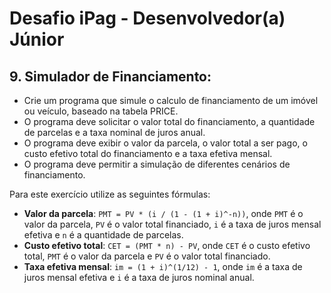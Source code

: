 # Desafio iPag - Desenvolvedor(a) Júnior

## 9. Simulador de Financiamento:

* Crie um programa que simule o calculo de financiamento de um imóvel ou veículo, baseado na tabela PRICE.
* O programa deve solicitar o valor total do financiamento, a quantidade de parcelas e a taxa nominal de juros anual.
* O programa deve exibir o valor da parcela, o valor total a ser pago, o custo efetivo total do financiamento e a taxa efetiva mensal.
* O programa deve permitir a simulação de diferentes cenários de financiamento.

Para este exercício utilize as seguintes fórmulas:

* **Valor da parcela**: `PMT = PV * (i / (1 - (1 + i)^-n))`, onde `PMT` é o valor da parcela, `PV` é o valor total financiado, `i` é a taxa de juros mensal efetiva e `n` é a quantidade de parcelas.
* **Custo efetivo total**: `CET = (PMT * n) - PV`, onde `CET` é o custo efetivo total, `PMT` é o valor da parcela e `PV` é o valor total financiado.
* **Taxa efetiva mensal**: `im = (1 + i)^(1/12) - 1`, onde `im` é a taxa de juros mensal efetiva e `i` é a taxa de juros nominal anual.
